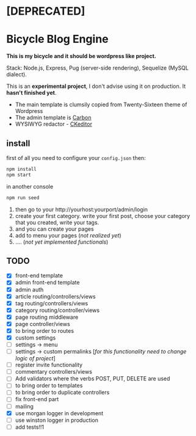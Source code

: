 # [DEPRECATED]

# Bicycle Blog Engine

**This is my bicycle and it should be wordpress like project.**

Stack: Node.js, Express, Pug (server-side rendering), Sequelize (MySQL dialect).  

This is an **experimental project**, I don't advise using it on production. It **hasn't finished yet**. 

- The main template is clumsily copied from Twenty-Sixteen theme of Wordpress
- The admin template is [Carbon](http://carbon.smartisan.io/)
- WYSIWYG redactor - [CKeditor](https://ckeditor.com/) 

## install
first of all you need to configure your `config.json` then:
```bash
npm install
npm start
```
in another console
```bash
npm run seed
```

1. then go to your http://yourhost:yourport/admin/login
2. create your first category. write your first post, choose your category that you created, write your tags.
4. and you can create your pages
5. add to menu your pages (_not realized yet_)
6. .... (_not yet implemented functionals_)

## TODO
- [x] front-end template
- [x] admin front-end template
- [x] admin auth
- [x] article routing/controllers/views
- [x] tag routing/controllers/views
- [x] category routing/controller/views
- [x] page routing middleware
- [x] page controller/views
- [x] to bring order to routes
- [x] custom settings
- [ ] settings -> menu
- [ ] settings -> custom permalinks [_for this functionality need to change logic of project_]
- [ ] register invite functionality
- [ ] commentary controllers/views
- [ ] Add validators where the verbs POST, PUT, DELETE are used
- [ ] to bring order to templates
- [ ] to bring order to duplicate controllers
- [ ] fix front-end part
- [ ] mailing
- [x] use morgan logger in development
- [ ] use winston logger in production
- [ ] add tests!!1
